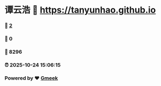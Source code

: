 # 谭云浩 :link: https://tanyunhao.github.io 
### :page_facing_up: [2](https://tanyunhao.github.io/tag.html) 
### :speech_balloon: 0 
### :hibiscus: 8296 
### :alarm_clock: 2025-10-24 15:06:15 
### Powered by :heart: [Gmeek](https://github.com/Meekdai/Gmeek)
